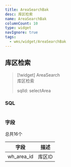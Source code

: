 ```yaml
---
title: AreaSearchBak
desc: 库区检索
name: AreaSearchBak
columnCount: 10
type: widget
navIgnore: true
tags:
  - wms/widget/AreaSearchBak
---
```


## 库区检索
>[!widget] AreaSearch  
> 库区检索  
> 
> sqlId: selectArea

  
### SQL
```sql

```

### 字段
总共16个

| 字段  | 描述  |
| --- | --- |
|  wh_area_id |  库区ID   |

